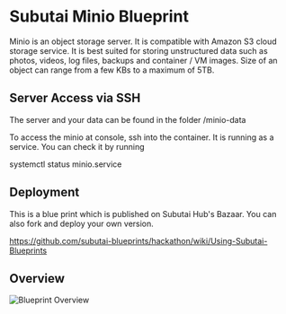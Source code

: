 #  Subutai Minio Blueprint

Minio is an object storage server. It is compatible with Amazon S3 cloud storage service. It is best suited for storing unstructured data such as photos, videos, log files, backups and container / VM images. Size of an object can range from a few KBs to a maximum of 5TB.

## Server Access via SSH

The server and your data can be found in the folder /minio-data

To access the minio at console, ssh into the container. It is running as a service. You can check it by running

systemctl status minio.service 

## Deployment

This is a blue print which is published on Subutai Hub's Bazaar. You can also fork and deploy your own version.

https://github.com/subutai-blueprints/hackathon/wiki/Using-Subutai-Blueprints

## Overview

![Blueprint Overview](https://raw.githubusercontent.com/neilspink/minio/master/docs/Blueprint-Overview.jpeg)
